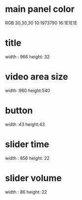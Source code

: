 # main panel color
RGB 30,30,30
10:1973790
16:1E1E1E

# title
width : 966
height: 32

# video area size
width :960
height:540

# button
width :43
height:43 

# slider time
width : 856
height: 22

# slider volume
width : 86
height: 22
